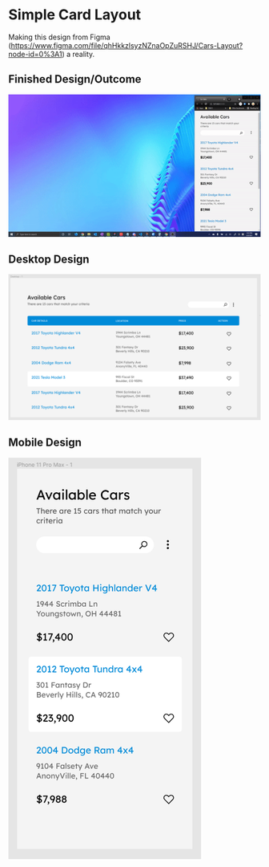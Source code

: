 # Simple Card Layout

Making this design from Figma (https://www.figma.com/file/qhHkkzlsyzNZnaOpZuRSHJ/Cars-Layout?node-id=0%3A1) a reality.

## Finished Design/Outcome
![Desktop Carsales GIF](./carsales.gif)

## Desktop Design

![Desktop Carsales Page](./Carsales_desktop.png)

## Mobile Design

![Mobile Carsales Page](./Carsales_mobile.png)
